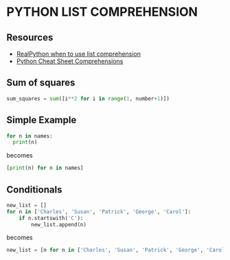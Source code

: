 # PYTHON LIST COMPREHENSION

## Resources

- [RealPython when to use list comprehension](https://realpython.com/list-comprehension-python/)
- [Python Cheat Sheet Comprehensions](https://www.pythoncheatsheet.org/blog/python-comprehensions-step-by-step)

## Sum of squares

```python
sum_squares = sum([i**2 for i in range(1, number+1)])
```

## Simple Example

```python
for n in names:
  print(n)
```

becomes

```python
[print(n) for n in names]
```

## Conditionals

```python
new_list = []
for n in ['Charles', 'Susan', 'Patrick', 'George', 'Carol']:
    if n.startswith('C'):
        new_list.append(n)
```

becomes

```python
new_list = [n for n in ['Charles', 'Susan', 'Patrick', 'George', 'Carol'] if n.startswith('C')]
```
